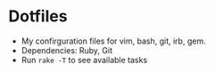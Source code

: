 Dotfiles
========
* My confirguration files for vim, bash, git, irb, gem.
* Dependencies: Ruby, Git
* Run `rake -T` to see available tasks